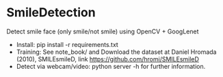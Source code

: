 # SmileDetection
Detect smile face (only smile/not smile) using OpenCV + GoogLenet

- Install: pip install -r requirements.txt
- Training: See note_book/ and Download the dataset at Daniel Hromada (2010), SMILEsmileD, link https://github.com/hromi/SMILEsmileD
- Detect via webcam/video: python server -h for further information.
